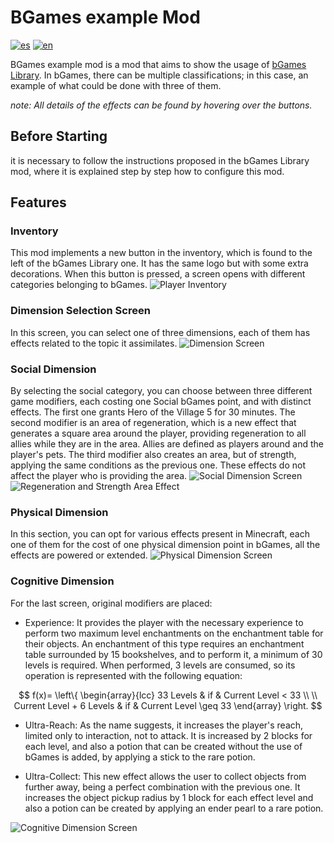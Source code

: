 # BGames example Mod
[![es](https://img.shields.io/badge/lang-es-green.svg)](https://github.com/Gsimken/BGames-Example-Mod/blob/master/Readmes/README-ES.md)
[![en](https://img.shields.io/badge/lang-en-blue.svg)](https://github.com/Gsimken/BGames-Example-Mod/blob/master/README.md)

BGames example mod is a mod that aims to show the usage of [bGames Library](https://github.com/Gsimken/BGames-Minecraft-Library). In bGames, there can be multiple classifications; in this case, an example of what could be done with three of them. 

*note: All details of the effects can be found by hovering over the buttons.*

## Before Starting
it is necessary to follow the instructions proposed in the bGames Library mod, where it is explained step by step how to configure this mod.

## Features
### Inventory
This mod implements a new button in the inventory, which is found to the left of the bGames Library one. It has the same logo but with some extra decorations. When this button is pressed, a screen opens with different categories belonging to bGames. 
![Player Inventory](https://drive.google.com/uc?export=view&id=1rXX7mKPsp0IJNsFTChIMmbusY2SzCJa8)

### Dimension Selection Screen
In this screen, you can select one of three dimensions, each of them has effects related to the topic it assimilates.
![Dimension Screen](https://drive.google.com/uc?export=view&id=1a8osUcuL20yavE41LdOOuyRA1wblWdjq)

### Social Dimension
By selecting the social category, you can choose between three different game modifiers, each costing one Social bGames point, and with distinct effects. The first one grants Hero of the Village 5 for 30 minutes. The second modifier is an area of regeneration, which is a new effect that generates a square area around the player, providing regeneration to all allies while they are in the area. Allies are defined as players around and the player's pets. The third modifier also creates an area, but of strength, applying the same conditions as the previous one. These effects do not affect the player who is providing the area.
![Social Dimension Screen](https://drive.google.com/uc?export=view&id=1VWT-EquWqV1vBJhnS1rE_Ygh8uqwa9L3)
![Regeneration and Strength Area Effect](https://drive.google.com/uc?export=view&id=1cCwklPxhqeC-MJ2mFEoLwRuvockKTmOJ)

### Physical Dimension
In this section, you can opt for various effects present in Minecraft, each one of them for the cost of one physical dimension point in bGames, all the effects are powered or extended.
![Physical Dimension Screen](https://drive.google.com/uc?export=view&id=1XbP5Yg8K3ttm6dO7LRUeHHGm2Oc_KGhl)

### Cognitive Dimension
For the last screen, original modifiers are placed:
- Experience: It provides the player with the necessary experience to perform two maximum level enchantments on the enchantment table for their objects. An enchantment of this type requires an enchantment table surrounded by 15 bookshelves, and to perform it, a minimum of 30 levels is required. When performed, 3 levels are consumed, so its operation is represented with the following equation:

$$
f(x)= \left\{ \begin{array}{lcc}  33 Levels & if & Current Level < 33 \\ \\ Current Level + 6 Levels & if & Current Level \geq 33  \end{array} \right.    
$$

- Ultra-Reach: As the name suggests, it increases the player's reach, limited only to interaction, not to attack. It is increased by 2 blocks for each level, and also a potion that can be created without the use of bGames is added, by applying a stick to the rare potion.

- Ultra-Collect: This new effect allows the user to collect objects from further away, being a perfect combination with the previous one. It increases the object pickup radius by 1 block for each effect level and also a potion can be created by applying an ender pearl to a rare potion.

![Cognitive Dimension Screen](https://drive.google.com/uc?export=view&id=1A25FTe_BlE8vtRdip4pWSSvzDojdC5Yn)
